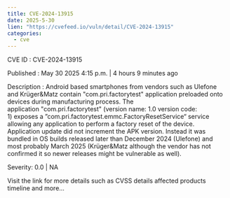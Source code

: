 ```yaml
---
title: CVE-2024-13915
date: 2025-5-30
lien: "https://cvefeed.io/vuln/detail/CVE-2024-13915"
categories:
  - cve
---
```


CVE ID : CVE-2024-13915

Published :  May 30
2025
4:15 p.m. | 4 hours
9 minutes ago

Description : Android based smartphones from vendors such as Ulefone and Krüger&Matz contain "com.pri.factorytest" application preloaded onto devices during manufacturing process.
The application "com.pri.factorytest" (version name: 1.0
version code: 1) exposes a ”com.pri.factorytest.emmc.FactoryResetService“ service allowing any application to perform a factory reset of the device. 
Application update did not increment the APK version. Instead
it was bundled in OS builds released later than December 2024 (Ulefone) and most probably March 2025 (Krüger&Matz
although the vendor has not confirmed it
so newer releases might be vulnerable as well).

Severity: 0.0 | NA

Visit the link for more details
such as CVSS details
affected products
timeline
and more...
